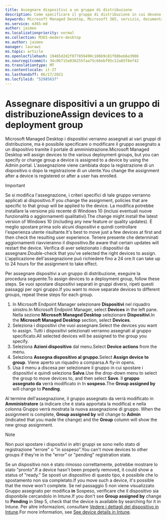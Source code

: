```yaml
---
title: Assegnare dispositivi a un gruppo di distribuzione
description: Come specificare il gruppo di distribuzione in cui devono essere presenti i dispositivi
keywords: Microsoft Managed Desktop, Microsoft 365, servizio, documentazione
ms.service: m365-md
author: jaimeo
ms.localizationpriority: normal
ms.collection: M365-modern-desktop
ms.author: jaimeo
manager: laurawi
ms.topic: article
ms.openlocfilehash: 19465d2d2f077859490c106b9c01f08beb6e3906
ms.sourcegitcommit: 34c06715e036255faa75c66ebf95c12a85f8ef42
ms.translationtype: MT
ms.contentlocale: it-IT
ms.lasthandoff: 06/17/2021
ms.locfileid: "52985637"
---
```

# <a name="assign-devices-to-a-deployment-group"></a><span data-ttu-id="bae38-104">Assegnare dispositivi a un gruppo di distribuzione</span><span class="sxs-lookup"><span data-stu-id="bae38-104">Assign devices to a deployment group</span></span>

<span data-ttu-id="bae38-105">Microsoft Managed Desktop i dispositivi verranno assegnati ai vari gruppi di distribuzione, ma è possibile specificare o modificare il gruppo assegnato a un dispositivo tramite il portale di amministrazione.</span><span class="sxs-lookup"><span data-stu-id="bae38-105">Microsoft Managed Desktop will assign devices to the various deployment groups, but you can specify or change group a device is assigned to a device by using the Admin portal.</span></span> <span data-ttu-id="bae38-106">L'assegnazione viene cambiata dopo la registrazione di un dispositivo o dopo la registrazione di un utente.</span><span class="sxs-lookup"><span data-stu-id="bae38-106">You change the assignment after a device is registered or after a user has enrolled.</span></span>

> [!IMPORTANT]
> <span data-ttu-id="bae38-107">Se si modifica l'assegnazione, i criteri specifici di tale gruppo verranno applicati al dispositivo.</span><span class="sxs-lookup"><span data-stu-id="bae38-107">If you change the assignment, policies that are specific to that group will be applied to the device.</span></span> <span data-ttu-id="bae38-108">La modifica potrebbe installare la versione più recente di Windows 10 (inclusi eventuali nuove funzionalità o aggiornamenti qualitativi).</span><span class="sxs-lookup"><span data-stu-id="bae38-108">The change might install the latest version of Windows 10 (including any new feature or quality updates).</span></span> <span data-ttu-id="bae38-109">È meglio spostare prima solo alcuni dispositivi e quindi controllare l'esperienza utente risultante.</span><span class="sxs-lookup"><span data-stu-id="bae38-109">It's best to move just a few devices at first and then check the resulting user experience.</span></span> <span data-ttu-id="bae38-110">Tenere presente che determinati aggiornamenti riavvieranno il dispositivo.</span><span class="sxs-lookup"><span data-stu-id="bae38-110">Be aware that certain updates will restart the device.</span></span> <span data-ttu-id="bae38-111">Verifica di aver selezionato i dispositivi da assegnare.</span><span class="sxs-lookup"><span data-stu-id="bae38-111">Double-check that you've selected the right devices to assign.</span></span> <span data-ttu-id="bae38-112">L'applicazione dell'assegnazione può richiedere fino a 24 ore.</span><span class="sxs-lookup"><span data-stu-id="bae38-112">It can take up to 24 hours for the assignment to take effect.</span></span>

<span data-ttu-id="bae38-113">Per assegnare dispositivi a un gruppo di distribuzione, eseguire la procedura seguente.</span><span class="sxs-lookup"><span data-stu-id="bae38-113">To assign devices to a deployment group, follow these steps.</span></span> <span data-ttu-id="bae38-114">Se vuoi spostare dispositivi separati in gruppi diversi, ripeti questi passaggi per ogni gruppo.</span><span class="sxs-lookup"><span data-stu-id="bae38-114">If you want to move separate devices to different groups, repeat these steps for each group.</span></span>

1. <span data-ttu-id="bae38-115">In Microsoft Endpoint Manager selezionare **Dispositivi** nel riquadro sinistro.</span><span class="sxs-lookup"><span data-stu-id="bae38-115">In Microsoft Endpoint Manager, select **Devices** in the left pane.</span></span> <span data-ttu-id="bae38-116">Nella sezione **Microsoft Managed Desktop** selezionare **Dispositivi**.</span><span class="sxs-lookup"><span data-stu-id="bae38-116">In the **Microsoft Managed Desktop** section, select **Devices**.</span></span>
2. <span data-ttu-id="bae38-117">Seleziona i dispositivi che vuoi assegnare.</span><span class="sxs-lookup"><span data-stu-id="bae38-117">Select the devices you want to assign.</span></span> <span data-ttu-id="bae38-118">Tutti i dispositivi selezionati verranno assegnati al gruppo specificato.</span><span class="sxs-lookup"><span data-stu-id="bae38-118">All selected devices will be assigned to the group you specify.</span></span>
3. <span data-ttu-id="bae38-119">Seleziona **Azioni dispositivo** dal menu.</span><span class="sxs-lookup"><span data-stu-id="bae38-119">Select **Device actions** from the menu.</span></span>
4. <span data-ttu-id="bae38-120">Seleziona **Assegna dispositivo al gruppo.**</span><span class="sxs-lookup"><span data-stu-id="bae38-120">Select **Assign device to group**.</span></span> <span data-ttu-id="bae38-121">Viene aperto un riquadro a comparsa.</span><span class="sxs-lookup"><span data-stu-id="bae38-121">A fly-in opens.</span></span>
5. <span data-ttu-id="bae38-122">Usa il menu a discesa per selezionare il gruppo in cui spostare i dispositivi e quindi seleziona **Salva**.</span><span class="sxs-lookup"><span data-stu-id="bae38-122">Use the drop-down menu to select the group to move devices to, and then select **Save**.</span></span> <span data-ttu-id="bae38-123">Il **gruppo assegnato da** verrà modificato in In **sospeso.**</span><span class="sxs-lookup"><span data-stu-id="bae38-123">The **Group assigned by** will change to **Pending**.</span></span>

<span data-ttu-id="bae38-124">Al termine dell'assegnazione, il gruppo assegnato da verrà modificato in **Amministratore** (a indicare che è stata apportata la modifica) e nella colonna Gruppo verrà mostrata la nuova assegnazione di gruppo.  </span><span class="sxs-lookup"><span data-stu-id="bae38-124">When the assignment is complete, **Group assigned by** will change to **Admin** (indicated that you made the change) and the **Group** column will show the new group assignment.</span></span>

> [!NOTE]
> <span data-ttu-id="bae38-125">Non puoi spostare i dispositivi in altri gruppi se sono nello stato di registrazione "errore" o "in sospeso".</span><span class="sxs-lookup"><span data-stu-id="bae38-125">You can't move devices to other groups if they're in the "error" or "pending" registration state.</span></span>
>
><span data-ttu-id="bae38-126">Se un dispositivo non è stato rimosso correttamente, potrebbe mostrare lo stato "pronto".</span><span class="sxs-lookup"><span data-stu-id="bae38-126">If a device hasn't been properly removed, it could show a status of "ready."</span></span> <span data-ttu-id="bae38-127">Se sposti un dispositivo di questo tipo, è possibile che lo spostamento non sia completato.</span><span class="sxs-lookup"><span data-stu-id="bae38-127">If you move such a device, it's possible that the move won't complete.</span></span> <span data-ttu-id="bae38-128">Se nel passaggio  5 non viene visualizzato Gruppo assegnato per modifica **in** Sospeso, verificare che il dispositivo sia disponibile cercandolo in Intune.</span><span class="sxs-lookup"><span data-stu-id="bae38-128">If you don't see **Group assigned by** change to **Pending** in Step 5, check that the device is available by searching for it in Intune.</span></span> <span data-ttu-id="bae38-129">Per altre informazioni, consultare [Vedere i dettagli del dispositivo in Intune](/mem/intune/remote-actions/device-inventory).</span><span class="sxs-lookup"><span data-stu-id="bae38-129">For more information, see [See device details in Intune](/mem/intune/remote-actions/device-inventory).</span></span>
